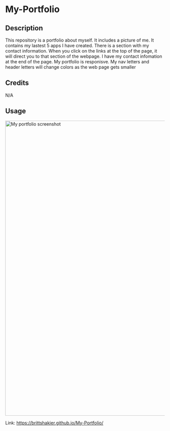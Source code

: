 # My-Portfolio

## Description
This repository is a portfolio about myself. It includes a picture of me. It contains my lastest 5 apps I have created. There is a section with my contact information. When you click on the links at the top of the page, it will direct you to that section of the webpage. I have my contact infomation at the end of the page. My portfolio is responisve. My nav letters and header letters will change colors as the web page gets smaller 

## Credits 
N/A

## Usage
<img width="932" alt="My portfolio screenshot" src="https://github.com/BrittShakier/My-Portfolio/assets/159391747/af6ef348-13de-4225-8509-b49a7c4a1708">


Link: https://brittshakier.github.io/My-Portfolio/ 

